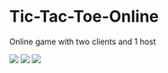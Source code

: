 # Tic-Tac-Toe-Online
Online game with two clients and 1 host

![](https://github.com/Stas-inside/Tic-Tac-Toe-Online/blob/main/Photoes/Screenshot%20(387).png)
![](https://github.com/Stas-inside/Tic-Tac-Toe-Online/blob/main/Photoes/Screenshot%20(388).png)
![](https://github.com/Stas-inside/Tic-Tac-Toe-Online/blob/main/Photoes/Screenshot%20(389).png)
